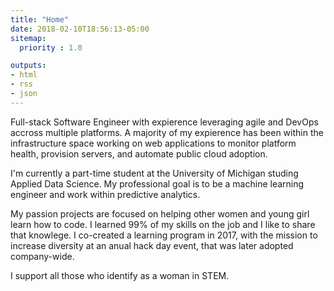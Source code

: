 ```yaml
---
title: "Home"
date: 2018-02-10T18:56:13-05:00
sitemap:
  priority : 1.0

outputs:
- html
- rss
- json
---
```


Full-stack Software Engineer with expierence leveraging agile and DevOps accross multiple platforms. A majority of my expierence has been within the infrastructure space working on web applications to monitor platform health, provision servers, and automate public cloud adoption.

I'm currently a part-time student at the University of Michigan studing Applied Data Science. My professional goal is to be a machine learning engineer and work within predictive analytics.

My passion projects are focused on helping other women and young girl learn how to code. I learned 99% of my skills on the job and I like to share that knowlege. I co-created a learning program in 2017, with the mission to increase diversity at an anual hack day event, that was later adopted company-wide.

I support all those who identify as a woman in STEM.